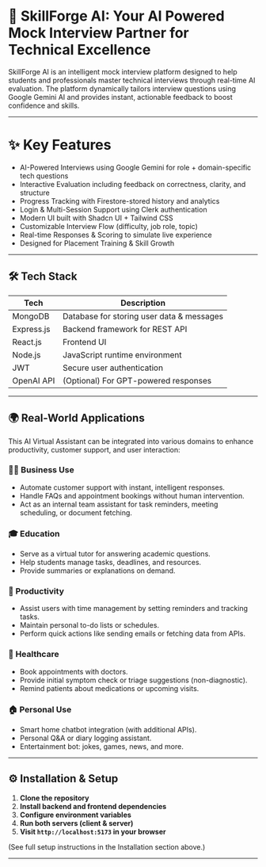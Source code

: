 # 🚀 SkillForge AI: Your AI Powered Mock Interview Partner for Technical Excellence

SkillForge AI is an intelligent mock interview platform designed to help students and professionals master technical interviews through real-time AI evaluation. The platform dynamically tailors interview questions using Google Gemini AI and provides instant, actionable feedback to boost confidence and skills.

---

# ✨ Key Features
- AI-Powered Interviews using Google Gemini for role + domain-specific tech questions
- Interactive Evaluation including feedback on correctness, clarity, and structure
- Progress Tracking with Firestore-stored history and analytics
- Login & Multi-Session Support using Clerk authentication
- Modern UI built with Shadcn UI + Tailwind CSS
- Customizable Interview Flow (difficulty, job role, topic)
- Real-time Responses & Scoring to simulate live experience
- Designed for Placement Training & Skill Growth

---

## 🛠 Tech Stack

| Tech       | Description                     |
|------------|---------------------------------|
| MongoDB    | Database for storing user data & messages |
| Express.js | Backend framework for REST API  |
| React.js   | Frontend UI                     |
| Node.js    | JavaScript runtime environment  |
| JWT        | Secure user authentication      |
| OpenAI API | (Optional) For GPT-powered responses |

---

## 🌍 Real-World Applications

This AI Virtual Assistant can be integrated into various domains to enhance productivity, customer support, and user interaction:

### 🧑‍💼 Business Use
- Automate customer support with instant, intelligent responses.
- Handle FAQs and appointment bookings without human intervention.
- Act as an internal team assistant for task reminders, meeting scheduling, or document fetching.

### 🎓 Education
- Serve as a virtual tutor for answering academic questions.
- Help students manage tasks, deadlines, and resources.
- Provide summaries or explanations on demand.

### 💼 Productivity
- Assist users with time management by setting reminders and tracking tasks.
- Maintain personal to-do lists or schedules.
- Perform quick actions like sending emails or fetching data from APIs.

### 🏥 Healthcare
- Book appointments with doctors.
- Provide initial symptom check or triage suggestions (non-diagnostic).
- Remind patients about medications or upcoming visits.

### 🏠 Personal Use
- Smart home chatbot integration (with additional APIs).
- Personal Q&A or diary logging assistant.
- Entertainment bot: jokes, games, news, and more.

---

## ⚙️ Installation & Setup

1. **Clone the repository**
2. **Install backend and frontend dependencies**
3. **Configure environment variables**
4. **Run both servers (client & server)**
5. **Visit `http://localhost:5173` in your browser**

(See full setup instructions in the Installation section above.)

---
